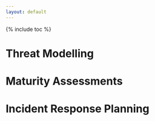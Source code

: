 ```yaml
---
layout: default
---
```


{% include toc %}

# Threat Modelling
# Maturity Assessments
# Incident Response Planning
